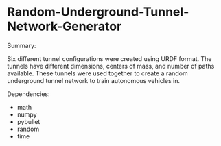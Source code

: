 # Random-Underground-Tunnel-Network-Generator

Summary:

Six different tunnel configurations were created using URDF format. The tunnels have different dimensions, centers of mass, and number of paths available. These tunnels were used together to create a random underground tunnel network to train autonomous vehicles in.

Dependencies: 

- math 
- numpy 
- pybullet 
- random 
- time 
